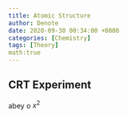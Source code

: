 ```yaml
---
title: Atomic Structure
author: Denote
date: 2020-09-30 00:34:00 +0800
categories: [Chemistry]
tags: [Theory]
math:true
---
```


## CRT Experiment
abey o
$x^2$
